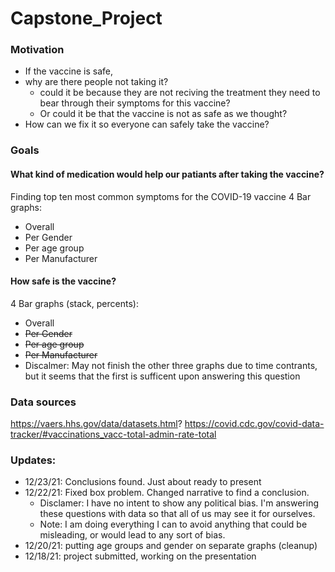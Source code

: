 # Capstone_Project

### Motivation
 - If the vaccine is safe, 
 - why are there people not taking it?
   - could it be because they are not reciving the treatment they need to bear through their symptoms for this vaccine?
   - Or could it be that the vaccine is not as safe as we thought?
 - How can we fix it so everyone can safely take the vaccine?

### Goals

#### What kind of medication would help our patiants after taking the vaccine?
Finding top ten most common symptoms for the COVID-19 vaccine
4 Bar graphs:
 - Overall
 - Per Gender
 - Per age group
 - Per Manufacturer

#### How safe is the vaccine?
4 Bar graphs (stack, percents):
 - Overall
 - <strike>Per Gender
 - Per age group
 - Per Manufacturer</strike> 
 - Discalmer: May not finish the other three graphs due to time contrants, but it seems that the first is sufficent upon answering this question

### Data sources

https://vaers.hhs.gov/data/datasets.html?
https://covid.cdc.gov/covid-data-tracker/#vaccinations_vacc-total-admin-rate-total

### Updates:
 - 12/23/21: Conclusions found. Just about ready to present
 - 12/22/21: Fixed box problem. Changed narrative to find a conclusion.
   - Disclamer: I have no intent to show any political bias. I'm answering these questions with data so that all of us may see it for ourselves.
   - Note: I am doing everything I can to avoid anything that could be misleading, or would lead to any sort of bias.
 - 12/20/21: putting age groups and gender on separate graphs (cleanup)
 - 12/18/21: project submitted, working on the presentation
